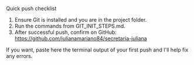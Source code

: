Quick push checklist

1) Ensure Git is installed and you are in the project folder.
2) Run the commands from GIT_INIT_STEPS.md.
3) After successful push, confirm on GitHub: https://github.com/julianamariano84/secretaria-juliana

If you want, paste here the terminal output of your first push and I'll help fix any errors.
